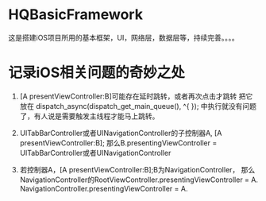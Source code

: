 # HQBasicFramework
这是搭建iOS项目所用的基本框架，UI，网络层，数据层等，持续完善。。。。


# 记录iOS相关问题的奇妙之处
1. [A presentViewController:B]可能存在延时跳转，或者再次点击才跳转
把它放在
dispatch_async(dispatch_get_main_queue(), ^{
});
中执行就没有问题了，有人说是需要触发主线程才能马上跳转。

2. UITabBarController或者UINavigationController的子控制器A,
[A presentViewController:B];
那么B.presentingViewController = UITabBarController或者UINavigationController

3. 若控制器A，[A presentViewController:B];B为NavigationController，
那么NavigationController的RootViewController.presentingViewController = A.
NavigationController.presentingViewController = A.

